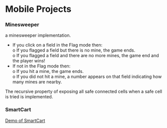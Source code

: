 # Mobile Projects  

### Minesweeper
a minesweeper implementation.



- If you click on a field in the Flag mode then:    
  o If you flagged a field but there is no mine, the game ends.      
  o If you flagged a field and there are no more mines, the game end and the player wins!   
- If not in the Flag mode then:    
  o If you hit a mine, the game ends.      
  o If you did not hit a mine, a number appears on that field indicating how many mines are nearby.     

The recursive property of exposing all safe connected cells when a safe cell is tried is implemented.

### SmartCart
[Demo of SmartCart](https://github.com/sike25/mobile_projects/assets/97693483/373df923-2c3c-4483-83bd-5635f7bf6087)



